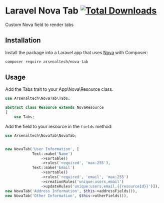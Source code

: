 # Laravel Nova Tab [![Total Downloads](https://poser.pugx.org/arsenaltech/nova-tab/downloads)](https://packagist.org/packages/arsenaltech/nova-tab)


Custom Nova field to render tabs

## Installation

Install the package into a Laravel app that uses [Nova](https://nova.laravel.com) with Composer:

```bash
composer require arsenaltech/nova-tab
```

## Usage

Add the Tabs trait to your App\Nova\Resource class.

```php
use Arsenaltech\NovaTab\Tabs;

abstract class Resource extends NovaResource
{
    use Tabs;
```

Add the field to your resource in the `fields` method:

```php
use Arsenaltech\NovaTab\NovaTab;


new NovaTab('User Information', [
            Text::make('Name')
                ->sortable()
                ->rules('required', 'max:255'),
            Text::make('Email')
                ->sortable()
                ->rules('required', 'email', 'max:255')
                ->creationRules('unique:users,email')
                ->updateRules('unique:users,email,{{resourceId}}')]),
new NovaTab('Address Information', $this->addressFields()),
new NovaTab('Other Information', $this->otherFields()),


```


